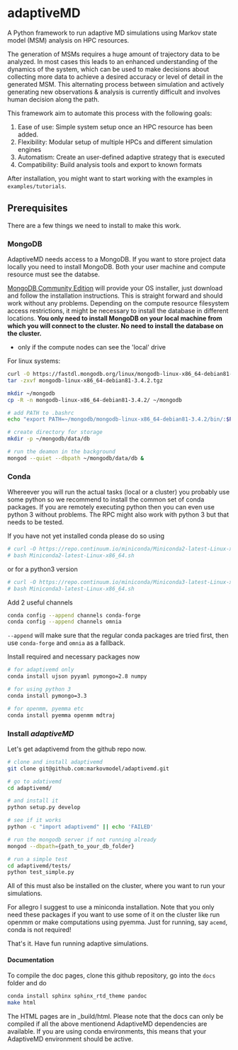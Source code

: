 # adaptiveMD
A Python framework to run adaptive MD simulations using Markov state model (MSM)
analysis on HPC resources.

The generation of MSMs requires a huge amount of trajectory data to be analyzed.
In most cases this leads to an enhanced understanding of the dynamics of the
system, which can be used to make decisions about collecting more data to
achieve a desired accuracy or level of detail in the generated MSM. This
alternating process between simulation and actively generating new observations
& analysis is currently difficult and involves human decision along the path.

This framework aim to automate this process with the following goals:

1. Ease of use: Simple system setup once an HPC resource has been added.
2. Flexibility: Modular setup of multiple HPCs and different simulation engines
3. Automatism: Create an user-defined adaptive strategy that is executed
4. Compatibility: Build analysis tools and export to known formats


After installation, you might want to start working with the examples
in `examples/tutorials`.


## Prerequisites

There are a few things we need to install to make this work.

### MongoDB

AdaptiveMD needs access to a MongoDB. If you want to store project data locally
you need to install MongoDB. Both your user machine and compute resource must
see the databse.

[MongoDB Community Edition](https://www.mongodb.com/download-center#community)
will provide your OS installer, just download and follow the installation
instructions. This is straight forward and should work without any problems.
Depending on the compute resource filesystem access restrictions, it might be
necessary to install the database in different locations.
**You only need to install MongoDB on your local machine from which you will
connect to the cluster. No need to install the database on the cluster.**
- only if the compute nodes can see the 'local' drive


For linux systems:
```bash
curl -O https://fastdl.mongodb.org/linux/mongodb-linux-x86_64-debian81-3.4.2.tgz
tar -zxvf mongodb-linux-x86_64-debian81-3.4.2.tgz

mkdir ~/mongodb
cp -R -n mongodb-linux-x86_64-debian81-3.4.2/ ~/mongodb

# add PATH to .bashrc
echo "export PATH=~/mongodb/mongodb-linux-x86_64-debian81-3.4.2/bin/:$PATH" >> ~/.bashrc

# create directory for storage
mkdir -p ~/mongodb/data/db

# run the deamon in the background
mongod --quiet --dbpath ~/mongodb/data/db &
```

### Conda

Whereever you will run the actual tasks (local or a cluster) you probably use
some python so we recommend to install the common set of conda packages. If you
are remotely executing python then you can even use python 3 without problems.
The RPC might also work with python 3 but that needs to be tested. 

If you have not yet installed conda please do so using

```bash
# curl -O https://repo.continuum.io/miniconda/Miniconda2-latest-Linux-x86_64.sh
# bash Miniconda2-latest-Linux-x86_64.sh
```

or for a python3 version

```bash
# curl -O https://repo.continuum.io/miniconda/Miniconda3-latest-Linux-x86_64.sh
# bash Miniconda3-latest-Linux-x86_64.sh
```

Add 2 useful channels

```bash
conda config --append channels conda-forge
conda config --append channels omnia
```

`--append` will make sure that the regular conda packages are tried first, then
use `conda-forge` and `omnia` as a fallback.

Install required and necessary packages now

```bash
# for adaptivemd only
conda install ujson pyyaml pymongo=2.8 numpy

# for using python 3
conda install pymongo=3.3

# for openmm, pyemma etc
conda install pyemma openmm mdtraj
```

### Install _adaptiveMD_

Let's get adaptivemd from the github repo now.

```bash
# clone and install adaptivemd 
git clone git@github.com:markovmodel/adaptivemd.git

# go to adativemd
cd adaptivemd/

# and install it
python setup.py develop

# see if it works
python -c "import adaptivemd" || echo 'FAILED'

# run the mongodb server if not running already
mongod --dbpath={path_to_your_db_folder}

# run a simple test
cd adaptivemd/tests/
python test_simple.py

```

All of this must also be installed on the cluster, where you want to run your
simulations.

For allegro I suggest to use a miniconda installation. Note that you only need
these packages if you want to use some of it on the cluster like run openmm or
make computations using pyemma. Just for running, say `acemd`, conda is not
required!

That's it. Have fun running adaptive simulations.

#### Documentation

To compile the doc pages, clone this github repository, go into the `docs`
folder and do

```bash 
conda install sphinx sphinx_rtd_theme pandoc
make html
```

The HTML pages are in _build/html. Please note that the docs can only be
compiled if all the above mentionend AdaptiveMD dependencies are available.
If you are using conda environments, this means that your AdaptiveMD
environment should be active.
